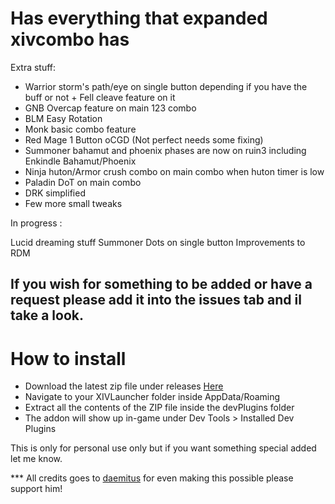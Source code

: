 # Has everything that expanded xivcombo has

Extra stuff: 

* Warrior storm's path/eye on single button depending if you have the buff or not + Fell cleave feature on it
* GNB Overcap feature on main 123 combo
* BLM Easy Rotation
* Monk basic combo feature
* Red Mage 1 Button oCGD (Not perfect needs some fixing)
* Summoner bahamut and phoenix phases are now on ruin3 including Enkindle Bahamut/Phoenix
* Ninja huton/Armor crush combo on main combo when huton timer is low
* Paladin DoT on main combo
* DRK simplified 
* Few more small tweaks 

In progress :

Lucid dreaming stuff
Summoner Dots on single button
Improvements to RDM

## If you wish for something to be added or have a request please add it into the issues tab and il take a look.

# How to install

* Download the latest zip file under releases [Here](https://github.com/Nik-Potokar/XIVComboWayTooAkiiified/releases)
* Navigate to your XIVLauncher folder inside AppData/Roaming
* Extract all the contents of the ZIP file inside the devPlugins folder
* The addon will show up in-game under Dev Tools > Installed Dev Plugins



This is only for personal use only but if you want something special added let me know.

*** All credits goes to [daemitus](https://github.com/daemitus) for even making this possible please support him! 

